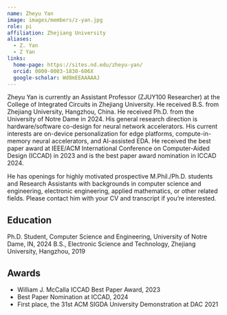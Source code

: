 ```yaml
---
name: Zheyu Yan
image: images/members/z-yan.jpg
role: pi
affiliation: Zhejiang University
aliases:
  - Z. Yan
  - Z Yan
links:
  home-page: https://sites.nd.edu/zheyu-yan/
  orcid: 0000-0003-1830-606X
  google-scholar: Wd8mEEAAAAAJ
---
```


Zheyu Yan is currently an Assistant Professor (ZJUY100 Researcher) at the College of Integrated Circuits in Zhejiang University. He received B.S. from Zhejiang University, Hangzhou, China. He received Ph.D. from the University of Notre Dame in 2024. His general research direction is hardware/software co-design for neural network accelerators. His current interests are on-device personalization for edge platforms, compute-in-memory neural accelerators, and AI-assisted EDA. He received the best paper award at IEEE/ACM International Conference on Computer-Aided Design (ICCAD) in 2023 and is the best paper award nomination in ICCAD 2024.

He has openings for highly motivated prospective M.Phil./Ph.D. students and Research Assistants with backgrounds in computer science and engineering, electronic engineering, applied mathematics, or other related fields. Please contact him with your CV and transcript if you’re interested.

## Education

Ph.D. Student, Computer Science and Engineering, University of Notre Dame, IN, 2024
B.S., Electronic Science and Technology, Zhejiang University, Hangzhou, 2019

## Awards

* William J. McCalla ICCAD Best Paper Award, 2023
* Best Paper Nomination at ICCAD, 2024
* First place, the 31st ACM SIGDA University Demonstration at DAC 2021